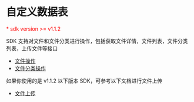 # 自定义数据表

<p style='color:red'>* sdk version >= v1.1.2</p>

SDK 支持对文件和文件分类进行操作，包括获取文件详情，文件列表，文件分类列表，上传文件等接口

- [文件操作](./file.md)
- [文件分类操作](./category.md)

如果你使用的是 v1.1.2 以下版本 SDK，可参考以下文档进行文件上传
- [文件上传](./file-upload-lagecy.md)